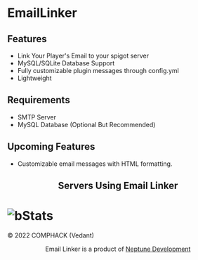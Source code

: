 # EmailLinker

## Features
* Link Your Player's Email to your spigot server
* MySQL/SQLite Database Support
* Fully customizable plugin messages through config.yml
* Lightweight

## Requirements
* SMTP Server
* MySQL Database (Optional But Recommended)

## Upcoming Features
* Customizable email messages with HTML formatting.

<h2 align="center">Servers Using Email Linker</h2>


# ![bStats](https://bstats.org/signatures/bukkit/Email%20Linker.svg)

© 2022 COMPHACK (Vedant)
<p align=center>Email Linker is a product of <a href="https://discord.neptunedevelopment.ml/">Neptune Development</a></p>

